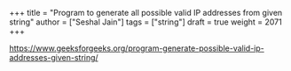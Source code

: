 +++
title = "Program to generate all possible valid IP addresses from given string"
author = ["Seshal Jain"]
tags = ["string"]
draft = true
weight = 2071
+++

<https://www.geeksforgeeks.org/program-generate-possible-valid-ip-addresses-given-string/>
